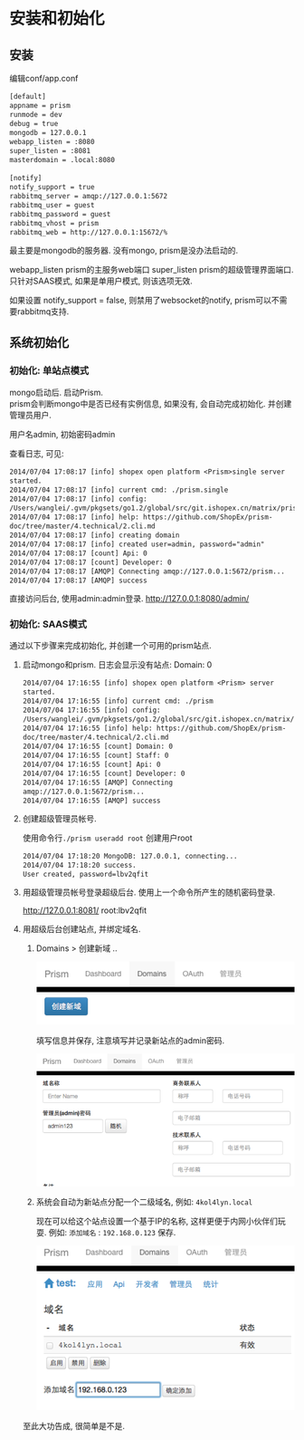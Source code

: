 # 安装和初始化

## 安装
编辑conf/app.conf

```
[default]
appname = prism
runmode = dev
debug = true
mongodb = 127.0.0.1
webapp_listen = :8080
super_listen = :8081
masterdomain = .local:8080

[notify]
notify_support = true
rabbitmq_server = amqp://127.0.0.1:5672
rabbitmq_user = guest
rabbitmq_password = guest
rabbitmq_vhost = prism
rabbitmq_web = http://127.0.0.1:15672/%
```

最主要是mongodb的服务器. 没有mongo,  prism是没办法启动的.

webapp_listen  prism的主服务web端口
super_listen  prism的超级管理界面端口.  只针对SAAS模式,  如果是单用户模式,  则该选项无效.

如果设置  notify_support = false,  则禁用了websocket的notify,  prism可以不需要rabbitmq支持.


## 系统初始化

### 初始化: 单站点模式

mongo启动后.  启动Prism.  
prism会判断mongo中是否已经有实例信息, 如果没有, 会自动完成初始化. 并创建管理员用户.

用户名admin, 初始密码admin

查看日志, 可见:

```
2014/07/04 17:08:17 [info] shopex open platform <Prism>single server started.
2014/07/04 17:08:17 [info] current cmd: ./prism.single
2014/07/04 17:08:17 [info] config: /Users/wanglei/.gvm/pkgsets/go1.2/global/src/git.ishopex.cn/matrix/prism/conf/app.conf
2014/07/04 17:08:17 [info] help: https://github.com/ShopEx/prism-doc/tree/master/4.technical/2.cli.md
2014/07/04 17:08:17 [info] creating domain
2014/07/04 17:08:17 [info] created user=admin, password="admin"
2014/07/04 17:08:17 [count] Api: 0
2014/07/04 17:08:17 [count] Developer: 0
2014/07/04 17:08:17 [AMQP] Connecting amqp://127.0.0.1:5672/prism...
2014/07/04 17:08:17 [AMQP] success
```

直接访问后台, 使用admin:admin登录.
http://127.0.0.1:8080/admin/

### 初始化: SAAS模式

通过以下步骤来完成初始化, 并创建一个可用的prism站点.

1. 启动mongo和prism.  日志会显示没有站点: Domain: 0

    ```
    2014/07/04 17:16:55 [info] shopex open platform <Prism> server started.
    2014/07/04 17:16:55 [info] current cmd: ./prism
    2014/07/04 17:16:55 [info] config: /Users/wanglei/.gvm/pkgsets/go1.2/global/src/git.ishopex.cn/matrix/prism/conf/app.conf
    2014/07/04 17:16:55 [info] help: https://github.com/ShopEx/prism-doc/tree/master/4.technical/2.cli.md
    2014/07/04 17:16:55 [count] Domain: 0
    2014/07/04 17:16:55 [count] Staff: 0
    2014/07/04 17:16:55 [count] Api: 0
    2014/07/04 17:16:55 [count] Developer: 0
    2014/07/04 17:16:55 [AMQP] Connecting amqp://127.0.0.1:5672/prism...
    2014/07/04 17:16:55 [AMQP] success
    ```

1. 创建超级管理员帐号.
    
    使用命令行``./prism useradd root`` 创建用户root

    ```
    2014/07/04 17:18:20 MongoDB: 127.0.0.1, connecting...
    2014/07/04 17:18:20 success.
    User created, password=lbv2qfit
    ```

1. 用超级管理员帐号登录超级后台.  使用上一个命令所产生的随机密码登录.
    
    http://127.0.0.1:8081/   root:lbv2qfit

1. 用超级后台创建站点,  并绑定域名.
    
    1. Domains > 创建新域 ..

        ![](1.png)

        填写信息并保存, 注意填写并记录新站点的admin密码.

        ![](2.png)

    1. 系统会自动为新站点分配一个二级域名, 例如: ``4kol4lyn.local``
        
        现在可以给这个站点设置一个基于IP的名称, 这样更便于内网小伙伴们玩耍.
        例如: ``添加域名`` : ``192.168.0.123`` 保存.

        ![](3.png)

    至此大功告成, 很简单是不是.
